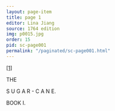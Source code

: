 ```yaml
---
layout: page-item
title: page 1
editor: Lina Jiang
source: 1764 edition
img: p0015.jpg
order: 15
pid: sc-page001
permalink: "/paginated/sc-page001.html"
---
```



[[1]]({{site.baseurl}}/images/{{page.img}})

THE

S U G A R - C A N E.


BOOK I.

